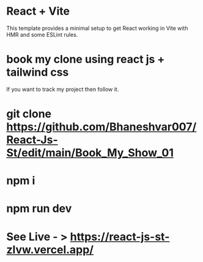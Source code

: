 # React + Vite

This template provides a minimal setup to get React working in Vite with HMR and some ESLint rules.


# book my clone using react js + tailwind css

If you want to track my project then follow it.

# git clone https://github.com/Bhaneshvar007/React-Js-St/edit/main/Book_My_Show_01
# npm i 
# npm run dev 


# See Live  - > https://react-js-st-zlvw.vercel.app/
